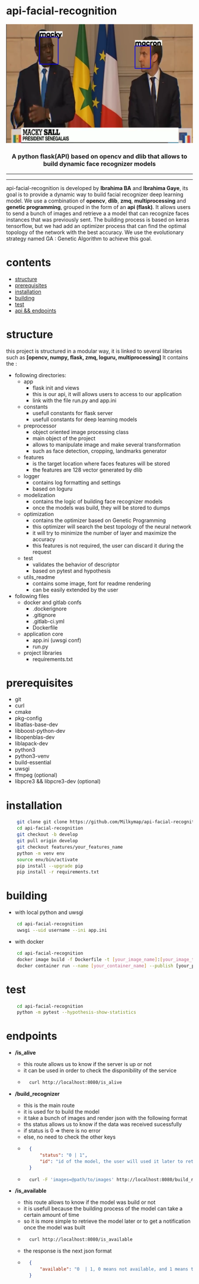 # api-facial-recognition

<p align="center"> 
  <img src="./utils_readme/images/macky_macron.png" width="640">
  <h3 align="center">
    A python flask(API) based on opencv and dlib that allows to build dynamic face recognizer models
  </h3>  
</p>

---
---

api-facial-recognition is developed by **Ibrahima BA** and **Ibrahima Gaye**, its goal is to provide a dynamic way to build facial recognizer deep learning model. We use a combination of **opencv**, **dlib**, **zmq**, **multiprocessing** and **genetic programming**, grouped in the form of an **api (flask)**. It allows users to send a bunch of images and retrieve a a model that can recognize faces instances that was previously sent. The building process is based on keras tensorflow, but we had add an optimizer process that can find the optimal topology of the network with the best accuracy. We use the evolutionary strategy named GA : Genetic Algorithm to achieve this goal.

# contents
* [structure](#structure)
* [prerequisites](#prerequisites)
* [installation](#installation)
* [building](#building)
* [test](#test)
* [api && endpoints](#endpoints)

# structure

this project is structured in a modular way, it is linked to several libraries such as **[opencv, numpy, flask, zmq, loguru, multiprocessing]** 
It contains the :
* following directories:
    * app
        * flask init and views 
        * this is our api, it will allows users to access to our application 
        * link with the file run.py and app.ini
    * constants
        * usefull constants for flask server 
        * usefull constants for deep learning models
    * preprocessor
        * object oriented image processing class 
        * main object of the project 
        * allows to manipulate image and make several transformation
        * such as face detection, cropping, landmarks generator
    * features
        * is the target location where faces features will be stored 
        * the features are 128 vector generated by dlib   
    * logger
        * contains log formatting and settings
        * based on loguru 
    * modelization
        * contains the logic of building face recognizer models  
        * once the models was build, they will be stored to dumps 
    * optimization
        * contains the optimizer based on Genetic Programming
        * this optimizer will search the best topology of the neural network 
        * it will try to minimize the number of layer and maximize the accuracy 
        * this features is not required, the user can discard it during the request 
    * test
        * validates the behavior of descriptor
        * based on pytest and hypothesis 
    * utils_readme
        * contains some image, font for readme rendering 
        * can be easily extended by the user 
* following files
    * docker and gitlab confs
        * .dockerignore
        * .gitignore
        * .gitlab-ci.yml
        * Dockerfile
    * application core
        * app.ini (uwsgi conf) 
        * run.py
    * project libraries
        * requirements.txt 



# prerequisites
* git
* curl
* cmake 
* pkg-config 
* libatlas-base-dev 
* libboost-python-dev 
* libopenblas-dev 
* liblapack-dev
* python3
* python3-venv 
* build-essential
* uwsgi 
* ffmpeg (optional) 
* libpcre3 && libpcre3-dev (optional)

# installation
```bash
    git clone git clone https://github.com/Milkymap/api-facial-recognition.git
    cd api-facial-recognition
    git checkout -b develop 
    git pull origin develop 
    git checkout features/your_features_name
    python -m venv env 
    source env/bin/activate 
    pip install --upgrade pip 
    pip install -r requirements.txt 
```

# building

* with local python and uwsgi  
```bash  
    cd api-facial-recognition
    uwsgi --uid username --ini app.ini
```

* with docker 
```bash
    cd api-facial-recognition
    docker image build -f Dockerfile -t [your_image_name]:[your_image_tag] ./
    docker container run --name [your_container_name] --publish [your_port, choose 8080]:8080 --rm your_image_name:your_image_tag  
```

# test
```bash
    cd api-facial-recognition
    python -m pytest --hypothesis-show-statistics
```

# endpoints 
* **/is_alive**
    * this route allows us to know if the server is up or not 
    * it can be used in order to check the disponibility of the service
    * ```bash
        curl http://localhost:8080/is_alive
      ```
* **/build_recognizer**
    * this is the main route 
    * it is used for to build the model  
    * it take a bunch of images and render json with the following format 
    * ths status allows us to know if the data was received sucessfully 
    * if status is 0 => there is no error  
    * else, no need to check the other keys 
    * ```json
        {
            "status": "0 | 1",
            "id": "id of the model, the user will used it later to retrieve the model" 
        }
      ```
    * ```bash
        curl -F 'images=@path/to/images' http://localhost:8080/build_recognizer
      ```

* **/is_available**
    * this route allows to know if the model was build or not 
    * it is usefull because the building process of the model can take a certain amount of time 
    * so it is more simple to retrieve the model later or to get a notification once the model was built 
    * ```bash
        curl http://localhost:8080/is_available 
      ```
    * the response is the next json format 
    * ```json
        {
            "available": "0  | 1, 0 means not available, and 1 means the model was built and ready to be downloaded"  
        }
      ```